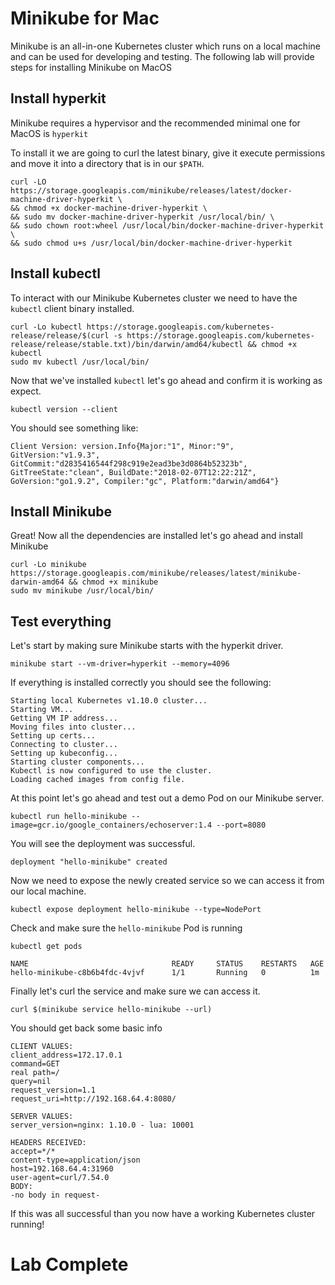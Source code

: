 # Minikube for Mac
Minikube is an all-in-one Kubernetes cluster which runs on a local machine and can be used for developing and testing. 
The following lab will provide steps for installing Minikube on MacOS

## Install hyperkit
Minikube requires a hypervisor and the recommended minimal one for MacOS is `hyperkit`

To install it we are going to curl the latest binary, give it execute permissions and move it into a directory that is in our `$PATH`.
```
curl -LO https://storage.googleapis.com/minikube/releases/latest/docker-machine-driver-hyperkit \
&& chmod +x docker-machine-driver-hyperkit \
&& sudo mv docker-machine-driver-hyperkit /usr/local/bin/ \
&& sudo chown root:wheel /usr/local/bin/docker-machine-driver-hyperkit \
&& sudo chmod u+s /usr/local/bin/docker-machine-driver-hyperkit
```

## Install kubectl
To interact with our Minikube Kubernetes cluster we need to have the `kubectl` client binary installed. 

```
curl -Lo kubectl https://storage.googleapis.com/kubernetes-release/release/$(curl -s https://storage.googleapis.com/kubernetes-release/release/stable.txt)/bin/darwin/amd64/kubectl && chmod +x kubectl
sudo mv kubectl /usr/local/bin/
```

Now that we've installed `kubectl` let's go ahead and confirm it is working as expect. 
```
kubectl version --client
```
You should see something like: 
```
Client Version: version.Info{Major:"1", Minor:"9", GitVersion:"v1.9.3", GitCommit:"d2835416544f298c919e2ead3be3d0864b52323b", GitTreeState:"clean", BuildDate:"2018-02-07T12:22:21Z", GoVersion:"go1.9.2", Compiler:"gc", Platform:"darwin/amd64"}
```

## Install Minikube
Great! Now all the dependencies are installed let's go ahead and install Minikube 
```
curl -Lo minikube https://storage.googleapis.com/minikube/releases/latest/minikube-darwin-amd64 && chmod +x minikube
sudo mv minikube /usr/local/bin/
```

## Test everything 

Let's start by making sure Minikube starts with the hyperkit driver. 
```
minikube start --vm-driver=hyperkit --memory=4096
```

If everything is installed correctly you should see the following: 
```
Starting local Kubernetes v1.10.0 cluster...
Starting VM...
Getting VM IP address...
Moving files into cluster...
Setting up certs...
Connecting to cluster...
Setting up kubeconfig...
Starting cluster components...
Kubectl is now configured to use the cluster.
Loading cached images from config file.
```

At this point let's go ahead and test out a demo Pod on our Minikube server. 
```
kubectl run hello-minikube --image=gcr.io/google_containers/echoserver:1.4 --port=8080
```

You will see the deployment was successful. 
```
deployment "hello-minikube" created
```


Now we need to expose the newly created service so we can access it from our local machine.
```
kubectl expose deployment hello-minikube --type=NodePort
```

Check and make sure the `hello-minikube` Pod is running 
```
kubectl get pods
```

```
NAME                                READY     STATUS    RESTARTS   AGE
hello-minikube-c8b6b4fdc-4vjvf      1/1       Running   0          1m
```

Finally let's curl the service and make sure we can access it. 
```
curl $(minikube service hello-minikube --url)
```

You should get back some basic info
```
CLIENT VALUES:
client_address=172.17.0.1
command=GET
real path=/
query=nil
request_version=1.1
request_uri=http://192.168.64.4:8080/

SERVER VALUES:
server_version=nginx: 1.10.0 - lua: 10001

HEADERS RECEIVED:
accept=*/*
content-type=application/json
host=192.168.64.4:31960
user-agent=curl/7.54.0
BODY:
-no body in request-
```

If this was all successful than you now have a working Kubernetes cluster running! 

# Lab Complete 
